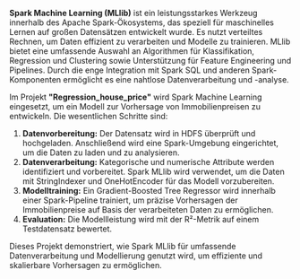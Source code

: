 **Spark Machine Learning (MLlib)** ist ein leistungsstarkes Werkzeug innerhalb des Apache Spark-Ökosystems, das speziell für maschinelles Lernen auf großen Datensätzen entwickelt wurde. Es nutzt verteiltes Rechnen, um Daten effizient zu verarbeiten und Modelle zu trainieren. MLlib bietet eine umfassende Auswahl an Algorithmen für Klassifikation, Regression und Clustering sowie Unterstützung für Feature Engineering und Pipelines. Durch die enge Integration mit Spark SQL und anderen Spark-Komponenten ermöglicht es eine nahtlose Datenverarbeitung und -analyse.

Im Projekt **"Regression_house_price"** wird Spark Machine Learning eingesetzt, um ein Modell zur Vorhersage von Immobilienpreisen zu entwickeln. Die wesentlichen Schritte sind:

1. **Datenvorbereitung:** Der Datensatz wird in HDFS überprüft und hochgeladen. Anschließend wird eine Spark-Umgebung eingerichtet, um die Daten zu laden und zu analysieren.
2. **Datenverarbeitung:** Kategorische und numerische Attribute werden identifiziert und vorbereitet. Spark MLlib wird verwendet, um die Daten mit StringIndexer und OneHotEncoder für das Modell vorzubereiten.
3. **Modelltraining:** Ein Gradient-Boosted Tree Regressor wird innerhalb einer Spark-Pipeline trainiert, um präzise Vorhersagen der Immobilienpreise auf Basis der verarbeiteten Daten zu ermöglichen.
4. **Evaluation:** Die Modellleistung wird mit der R²-Metrik auf einem Testdatensatz bewertet.

Dieses Projekt demonstriert, wie Spark MLlib für umfassende Datenverarbeitung und Modellierung genutzt wird, um effiziente und skalierbare Vorhersagen zu ermöglichen.
